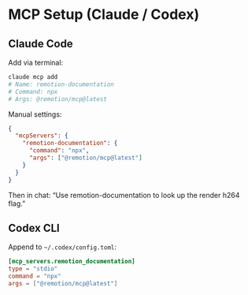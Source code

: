 # MCP Setup (Claude / Codex)

## Claude Code

Add via terminal:

```bash
claude mcp add
# Name: remotion-documentation
# Command: npx
# Args: @remotion/mcp@latest
```

Manual settings:

```json
{
  "mcpServers": {
    "remotion-documentation": {
      "command": "npx",
      "args": ["@remotion/mcp@latest"]
    }
  }
}
```

Then in chat: “Use remotion-documentation to look up the render h264 flag.”

## Codex CLI

Append to `~/.codex/config.toml`:

```toml
[mcp_servers.remotion_documentation]
type = "stdio"
command = "npx"
args = ["@remotion/mcp@latest"]
```

